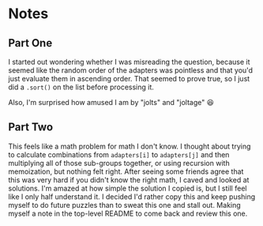 # Notes

## Part One

I started out wondering whether I was misreading the question, because it seemed like the random order of the adapters was pointless and that you'd just evaluate them in ascending order. That seemed to prove true, so I just did a `.sort()` on the list before processing it.

Also, I'm surprised how amused I am by "jolts" and "joltage" 😆

## Part Two

This feels like a math problem for math I don't know. I thought about trying to calculate combinations from `adapters[i]` to `adapters[j]` and then multiplying all of those sub-groups together, or using recursion with memoization, but nothing felt right. After seeing some friends agree that this was very hard if you didn't know the right math, I caved and looked at solutions. I'm amazed at how simple the solution I copied is, but I still feel like I only half understand it. I decided I'd rather copy this and keep pushing myself to do future puzzles than to sweat this one and stall out. Making myself a note in the top-level README to come back and review this one.
